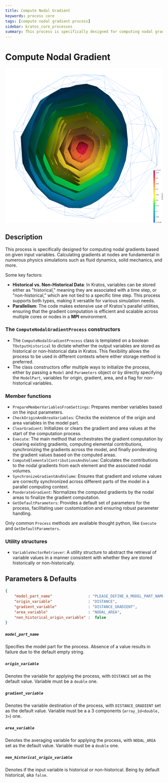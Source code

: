 ```yaml
---
title: Compute Nodal Gradient
keywords: process core
tags: [compute nodal gradient process]
sidebar: kratos_core_processes
summary: This process is specifically designed for computing nodal gradients based on given input variables.
---
```


# Compute Nodal Gradient

![](figures/compute_nodal_gradient_process.png)

## Description

This process is specifically designed for computing nodal gradients based on given input variables. Calculating gradients at nodes are fundamental in numerous physics simulations such as fluid dynamics, solid mechanics, and more.

Some key factors:

- **Historical vs. Non-Historical Data**: In Kratos, variables can be stored either as "historical," meaning they are associated with a time step, or "non-historical," which are not tied to a specific time step. This process supports both types, making it versatile for various simulation needs.
- **Parallelism**: The code makes extensive use of Kratos's parallel utilities, ensuring that the gradient computation is efficient and scalable across multiple cores or nodes in a **MPI** environment.

### The `ComputeNodalGradientProcess` constructors

- The `ComputeNodalGradientProcess` class is templated on a boolean `TOutputHistorical` to dictate whether the output variables are stored as historical or non-historical data in Kratos. This flexibility allows the process to be used in different contexts where either storage method is preferred.
- The class constructors offer multiple ways to initialize the process, either by passing a `Model` and `Parameters` object or by directly specifying the `ModelPart`, variables for origin, gradient, area, and a flag for non-historical variables.

### Member functions

- `PrepareMemberVariablesFromSettings`: Prepares member variables based on the input parameters.
- `CheckOriginAndAreaVariables`: Checks the existence of the origin and area variables in the model part.
- `ClearGradient`: Initializes or clears the gradient and area values at the start of the computation process.
- `Execute`: The main method that orchestrates the gradient computation by clearing existing gradients, computing elemental contributions, synchronizing the gradients across the model, and finally ponderating the gradient values based on the computed areas.
- `ComputeElementalContributionsAndVolume`: Calculates the contributions to the nodal gradients from each element and the associated nodal volumes.
- `SynchronizeGradientAndVolume`: Ensures that gradient and volume values are correctly synchronized across different parts of the model in a parallel computing context.
- `PonderateGradient`: Normalizes the computed gradients by the nodal areas to finalize the gradient computation.
- `GetDefaultParameters`: Provides a default set of parameters for the process, facilitating user customization and ensuring robust parameter handling.

Only common `Process` methods are available thought python, like `Execute` and `GetDefaultParameters`.

### Utility structures

- `VariableVectorRetriever`: A utility structure to abstract the retrieval of variable values in a manner consistent with whether they are stored historically or non-historically.

## Parameters & Defaults

```json
{
    "model_part_name"                : "PLEASE_DEFINE_A_MODEL_PART_NAME",
    "origin_variable"                : "DISTANCE",
    "gradient_variable"              : "DISTANCE_GRADIENT",
    "area_variable"                  : "NODAL_AREA",
    "non_historical_origin_variable" :  false
}
```

##### `model_part_name`
Specifies the model part for the process. Absence of a value results in failure due to the default empty string.

##### `origin_variable`
Denotes the variable for applying the process, with `DISTANCE` set as the default value. Variable must be a `double` one.

##### `gradient_variable`
Denotes the variable destination of the process, with `DISTANCE_GRADIENT` set as the default value. Variable must be a a 3 components (`array_1d<double, 3>`) one.

##### `area_variable`
Denotes the averaging variable for applying the process, with `NODAL_AREA` set as the default value. Variable must be a `double` one.

##### `non_historical_origin_variable`
Denotes if the input variable is historical or non-historical. Being by default historical, aka `false`.